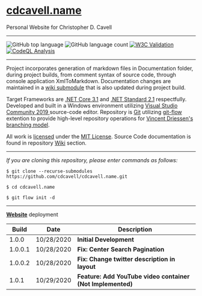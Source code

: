 # [cdcavell.name](https://cdcavell.name)
Personal Website for Christopher D. Cavell
<hr />

![GitHub top language](https://img.shields.io/github/languages/top/cdcavell/cdcavell.name)
![GitHub language count](https://img.shields.io/github/languages/count/cdcavell/cdcavell.name)
[![W3C Validation](https://img.shields.io/w3c-validation/default?targetUrl=https%3A%2F%2Fcdcavell.name)](https://validator.w3.org/nu/?doc=https%3A%2F%2Fcdcavell.name%2F)
[![CodeQL Analysis](https://github.com/cdcavell/cdcavell.name/workflows/CodeQL%20Analysis/badge.svg)](https://github.com/cdcavell/cdcavell.name/actions?query=workflow%3A%22CodeQL+Analysis%22)
<hr />

Project incorporates generation of markdown files in Documentation folder, during project builds, from comment syntax of source code, through console application XmlToMarkdown. Documentation changes are maintained in a [wiki submodule](https://brendancleary.com/2013/03/08/including-a-github-wiki-in-a-repository-as-a-submodule/) that is also updated during project build.

Target Frameworks are [.NET Core 3.1](https://dotnet.microsoft.com/download/dotnet-core/3.1) and [.NET Standard 2.1](https://docs.microsoft.com/en-us/dotnet/standard/net-standard) respectfully. Developed and built in a Windows environment utilizing [Visual Studio Community 2019 ](https://visualstudio.microsoft.com/vs/) source-code editor. Repository is [Git](https://git-scm.com/) utilizing [git-flow](https://danielkummer.github.io/git-flow-cheatsheet/) extention to provide high-level repository operations for [Vincent Driessen's branching model](https://nvie.com/posts/a-successful-git-branching-model/).

All work is [licensed](https://github.com/cdcavell/cdcavell.name/blob/master/LICENSE) under the [MIT License](https://opensource.org/licenses/MIT). Source Code documentation is found in repository [Wiki](https://github.com/cdcavell/cdcavell.name/wiki) section.

<hr />

_If you are cloning this repository, please enter commands as follows:_

```
$ git clone --recurse-submodules https://github.com/cdcavell/cdcavell.name.git

$ cd cdcavell.name

$ git flow init -d
```

<hr />



[__Website__](https://cdcavell.name) deployment 

| Build | Date | Description |
|-------|------|-------------|
| 1.0.0 | 10/28/2020 | __Initial Development__ |
| 1.0.0.1 | 10/28/2020 | __Fix: Center Search Pagination__ |
| 1.0.0.2 | 10/28/2020 | __Fix: Change twitter description in layout__ |
| 1.0.1 | 10/29/2020 | __Feature: Add YouTube video container (Not Implemented)__

